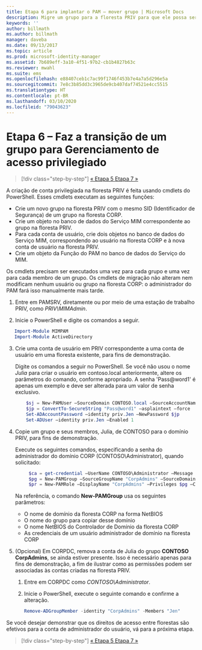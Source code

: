 ```yaml
---
title: Etapa 6 para implantar o PAM – mover grupo | Microsoft Docs
description: Migre um grupo para a floresta PRIV para que ele possa ser gerenciado com o Privilege Access Management.
keywords: ''
author: billmath
ms.author: billmath
manager: daveba
ms.date: 09/13/2017
ms.topic: article
ms.prod: microsoft-identity-manager
ms.assetid: 7b689eff-3a10-4f51-97b2-cb1b4827b63c
ms.reviewer: mwahl
ms.suite: ems
ms.openlocfilehash: e88407ceb1c7ac99f1746f453b7e4a7a5d296e5a
ms.sourcegitcommit: 7e8c3b85dd3c3965de9cb407daf74521e4cc5515
ms.translationtype: HT
ms.contentlocale: pt-BR
ms.lasthandoff: 03/10/2020
ms.locfileid: "79043623"
---
```

# <a name="step-6--transition-a-group-to-privileged-access-management"></a>Etapa 6 – Faz a transição de um grupo para Gerenciamento de acesso privilegiado

> [!div class="step-by-step"]
> [« Etapa 5 ](step-5-establish-trust-between-priv-corp-forests.md)
> [Etapa 7 »](step-7-elevate-user-access.md)

A criação de conta privilegiada na floresta PRIV é feita usando cmdlets do PowerShell. Esses cmdlets executam as seguintes funções:

- Crie um novo grupo na floresta PRIV com o mesmo SID (Identificador de Segurança) de um grupo na floresta CORP.  
- Crie um objeto no banco de dados do Serviço MIM correspondente ao grupo na floresta PRIV.  
- Para cada conta de usuário, crie dois objetos no banco de dados do Serviço MIM, correspondendo ao usuário na floresta CORP e à nova conta de usuário na floresta PRIV.  
- Crie um objeto da Função do PAM no banco de dados do Serviço do MIM.  

Os cmdlets precisam ser executados uma vez para cada grupo e uma vez para cada membro de um grupo. Os cmdlets de migração não alteram nem modificam nenhum usuário ou grupo na floresta CORP: o administrador do PAM fará isso manualmente mais tarde.

1. Entre em PAMSRV, diretamente ou por meio de uma estação de trabalho PRIV, como *PRIV\MIMAdmin*.

2.  Inicie o PowerShell e digite os comandos a seguir.

```PowerShell
   Import-Module MIMPAM
   Import-Module ActiveDirectory
```

3. Crie uma conta de usuário em PRIV correspondente a uma conta de usuário em uma floresta existente, para fins de demonstração.

   Digite os comandos a seguir no PowerShell.  Se você não usou o nome *Julia* para criar o usuário em contoso.local anteriormente, altere os parâmetros do comando, conforme apropriado. A senha 'Pass@word1' é apenas um exemplo e deve ser alterada para um valor de senha exclusivo.

   ```PowerShell
       $sj = New-PAMUser –SourceDomain CONTOSO.local –SourceAccountName Jen
       $jp = ConvertTo-SecureString "Pass@word1" –asplaintext –force
       Set-ADAccountPassword –identity priv.Jen –NewPassword $jp
       Set-ADUser –identity priv.Jen –Enabled 1
   ```

4. Copie um grupo e seus membros, Julia, de CONTOSO para o domínio PRIV, para fins de demonstração.

    Execute os seguintes comandos, especificando a senha do administrador do domínio CORP (CONTOSO\Administrator), quando solicitado:

   ```PowerShell
        $ca = get-credential –UserName CONTOSO\Administrator –Message "CORP forest domain admin credentials"
        $pg = New-PAMGroup –SourceGroupName "CorpAdmins" –SourceDomain CONTOSO.local                 –SourceDC CORPDC.contoso.local –Credentials $ca
        $pr = New-PAMRole –DisplayName "CorpAdmins" –Privileges $pg –Candidates $sj
   ```

    Na referência, o comando **New-PAMGroup** usa os seguintes parâmetros:

     -   O nome de domínio da floresta CORP na forma NetBIOS  
     -   O nome do grupo para copiar desse domínio  
     -   O nome NetBIOS do Controlador de Domínio da floresta CORP  
     -   As credenciais de um usuário administrador de domínio na floresta CORP  

5. (Opcional) Em CORPDC, remova a conta de Julia do grupo **CONTOSO CorpAdmins**, se ainda estiver presente.  Isso é necessário apenas para fins de demonstração, a fim de ilustrar como as permissões podem ser associadas às contas criadas na floresta PRIV.

   1.  Entre em CORPDC como *CONTOSO\Administrator*.

   2.  Inicie o PowerShell, execute o seguinte comando e confirme a alteração.

       ```PowerShell
       Remove-ADGroupMember -identity "CorpAdmins" -Members "Jen"
       ```


Se você desejar demonstrar que os direitos de acesso entre florestas são efetivos para a conta de administrador do usuário, vá para a próxima etapa.

> [!div class="step-by-step"]
> [« Etapa 5 ](step-5-establish-trust-between-priv-corp-forests.md)
> [Etapa 7 »](step-7-elevate-user-access.md)
